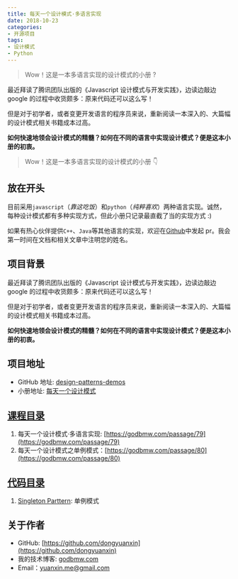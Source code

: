 ```yaml
---
title: 每天一个设计模式·多语言实现
date: 2018-10-23
categories:
- 开源项目
tags:
- 设计模式
- Python
---
```


> Wow！这是一本多语言实现的设计模式的小册 ?

最近拜读了腾讯团队出版的《Javascript 设计模式与开发实践》，边读边敲边 google 的过程中收货颇多：原来代码还可以这么写！

但是对于初学者，或者变更开发语言的程序员来说，重新阅读一本深入的、大篇幅的设计模式相关书籍成本过高。

**如何快速地领会设计模式的精髓？如何在不同的语言中实现设计模式？便是这本小册的初衷。**

<!-- more -->

> Wow！这是一本多语言实现的设计模式的小册 👇

## 放在开头

目前采用`javascript`（_靠这吃饭_）和`python`（_纯粹喜欢_）两种语言实现。诚然，每种设计模式都有多种实现方式，但此小册只记录最直截了当的实现方式 :)

如果有热心伙伴提供`C++`、`Java`等其他语言的实现，欢迎在[Github](https://github.com/dongyuanxin/design-pattern-demos)中发起 pr。我会第一时间在文档和相关文章中注明您的姓名。

## 项目背景

最近拜读了腾讯团队出版的《Javascript 设计模式与开发实践》，边读边敲边 google 的过程中收货颇多：原来代码还可以这么写！

但是对于初学者，或者变更开发语言的程序员来说，重新阅读一本深入的、大篇幅的设计模式相关书籍成本过高。

**如何快速地领会设计模式的精髓？如何在不同的语言中实现设计模式？便是这本小册的初衷。**

## 项目地址

- GitHub 地址: [design-patterns-demos](https://github.com/dongyuanxin/design-pattern-demos)
- 小册地址: [每天一个设计模式](https://godbmw.com/category/%E6%AF%8F%E5%A4%A9%E4%B8%80%E4%B8%AA%E8%AE%BE%E8%AE%A1%E6%A8%A1%E5%BC%8F)

## [课程目录](https://godbmw.com/category/)

1. 每天一个设计模式·多语言实现: [https://godbmw.com/passage/79](https://godbmw.com/passage/79)
2. 每天一个设计模式之单例模式：[https://godbmw.com/passage/80](https://godbmw.com/passage/80)

## [代码目录](https://github.com/dongyuanxin/design-pattern-demos)

1. [Singleton Parttern](https://github.com/dongyuanxin/design-pattern-demos/tree/master/singleton_parttern): 单例模式

## 关于作者

- GitHub: [https://github.com/dongyuanxin](https://github.com/dongyuanxin)
- 我的技术博客: [godbmw.com](https://godbmw.com/)
- Email：yuanxin.me@gmail.com

